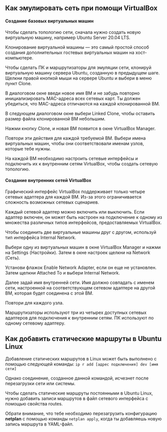 ## Как эмулировать сеть при помощи VirtualBox

#### Создание базовых виртуальных машин

Чтобы сделать топологию сети, сначала нужно создать новую виртуальную машину, например Ubuntu Server 20.04 LTS.

Клонирование виртуальной машины — это самый простой способ создания дополнительных гостевых виртуальных машин на хост-компьютере.

Чтобы сделать ПК и маршрутизаторы для эмуляции сети, клонируй виртуальную машину сервера Ubuntu, созданную в предыдущем шаге. Щелкни правой кнопкой мыши на сервере Ubuntu и выбери в меню пункт Clone.

В диалоговом окне введи новое имя ВМ и не забудь повторно инициализировать MAC-адреса всех сетевых карт. Ты должен убедиться, что MAC-адреса отличаются на каждой клонированной ВМ.

В следующем диалоговом окне выбери Linked Clone, чтобы оставить размер файла клонированной ВМ небольшим.

Нажми кнопку Clone, и новая ВМ появится в окне VirtualBox Manager.

Повтори эти действия для каждой требуемой ВМ.
Выбери имена виртуальных машин, чтобы они соответствовали именам узлов, которые тебе нужны.

На каждой ВМ необходимо настроить сетевые интерфейсы и подключить их к внутренним сетям VirtualBox, чтобы создать сетевую топологию.

#### Создание внутренних сетей VirtualBox

Графический интерфейс VirtualBox поддерживает только четыре сетевых адаптера для каждой ВМ. Из-за этого ограничивается сложность возможных сетевых сценариев.

Каждый сетевой адаптер можно включить или выключить. Если адаптер включен, он может быть настроен на подключение к одному из множества различных типов интерфейсов, предоставляемых VirtualBox.

Чтобы соединить две виртуальные машины друг с другом, используй тип интерфейса Internal Network.

Выбери одну из виртуальных машин в окне VirtualBox Manager и нажми на Settings (Настройки). Затем в окне настроек щелкни на Network (Сеть).

Установи флажок Enable Network Adapter, если он еще не установлен. Затем щелкни Attached To и выбери Internal Network.

Далее задай имя внутренней сети. Имя должно совпадать с именем сети, настроенной на соответствующем сетевом адаптере на другой ВМ, которая будет соединена с этой ВМ.

Повтори для каждого узла.

Маршрутизаторы используют три из четырех доступных сетевых адаптеров для подключения к внутренним сетям. ПК используют по одному сетевому адаптеру.

## Как добавить статические маршруты в Ubuntu Linux

Добавление статических маршрутов в Linux может быть выполнено с помощью следующей команды:
`ip r add [адрес подключения] dev [имя сети]`

Однако соединение, созданное данной командой, исчезнет после перезагрузки сети или системы.

Чтобы сделать статические маршруты постоянными в Ubuntu Linux, нужно добавить записи маршрутов в файл сетевого интерфейса с помощью свойства routes.

Обрати внимание, что тебе необходимо перезагрузить конфигурацию **netplan** с помощью команды `netplan apply`, когда ты добавляешь новую запись маршрута в YAML-файл.

